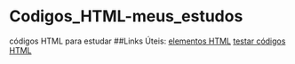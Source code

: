 # Codigos_HTML-meus_estudos
códigos HTML para estudar
##Links Úteis:
[elementos HTML](https://developer.mozilla.org/pt-BR/docs/Web/HTML/Element)
[testar códigos HTML](https://validator.w3.org)
